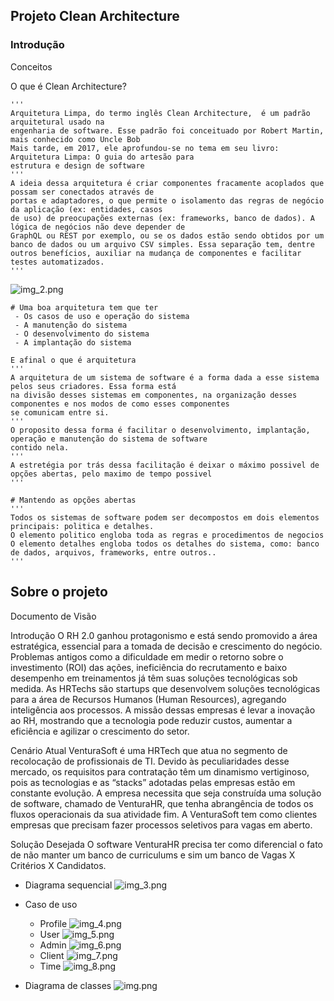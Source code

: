 ## Projeto Clean Architecture

### Introdução

Conceitos

O que é Clean Architecture?

    '''
    Arquitetura Limpa, do termo inglês Clean Architecture,  é um padrão arquitetural usado na 
    engenharia de software. Esse padrão foi conceituado por Robert Martin, mais conhecido como Uncle Bob
    Mais tarde, em 2017, ele aprofundou-se no tema em seu livro: Arquitetura Limpa: O guia do artesão para 
    estrutura e design de software
    '''
    A ideia dessa arquitetura é criar componentes fracamente acoplados que possam ser conectados através de 
    portas e adaptadores, o que permite o isolamento das regras de negócio da aplicação (ex: entidades, casos 
    de uso) de preocupações externas (ex: frameworks, banco de dados). A lógica de negócios não deve depender de 
    GraphQL ou REST por exemplo, ou se os dados estão sendo obtidos por um banco de dados ou um arquivo CSV simples. Essa separação tem, dentre outros benefícios, auxiliar na mudança de componentes e facilitar testes automatizados.
    '''

![img_2.png](image/img_2.png)

    # Uma boa arquitetura tem que ter 
     - Os casos de uso e operação do sistema
     - A manutenção do sistema
     - O desenvolvimento do sistema
     - A implantação do sistema

    E afinal o que é arquitetura
    '''
    A arquitetura de um sistema de software é a forma dada a esse sistema pelos seus criadores. Essa forma está
    na divisão desses sistemas em componentes, na organização desses componentes e nos modos de como esses componentes
    se comunicam entre si.
    '''
    O proposito dessa forma é facilitar o desenvolvimento, implantação, operação e manutenção do sistema de software
    contido nela.
    '''
    A estretégia por trás dessa facilitação é deixar o máximo possivel de opções abertas, pelo maximo de tempo possivel
    '''
    
    # Mantendo as opções abertas
    '''
    Todos os sistemas de software podem ser decompostos em dois elementos principais: politica e detalhes.
    O elemento politico engloba toda as regras e procedimentos de negocios
    O elemento detalhes engloba todos os detalhes do sistema, como: banco de dados, arquivos, frameworks, entre outros..
    '''


## Sobre o projeto

Documento de Visão

Introdução O RH 2.0 ganhou protagonismo e está sendo promovido a área estratégica, essencial para a 
tomada de decisão e crescimento do negócio. Problemas antigos como a dificuldade em medir o retorno 
sobre o investimento (ROI) das ações, ineficiência do recrutamento e baixo desempenho em treinamentos 
já têm suas soluções tecnológicas sob medida. As HRTechs são startups que desenvolvem soluções tecnológicas 
para a área de Recursos Humanos (Human Resources), agregando inteligência aos processos. A missão dessas 
empresas é levar a inovação ao RH, mostrando que a tecnologia pode reduzir custos, aumentar a eficiência e 
agilizar o crescimento do setor.

Cenário Atual VenturaSoft é uma HRTech que atua no segmento de recolocação de profissionais de TI. Devido 
às peculiaridades desse mercado, os requisitos para contratação têm um dinamismo vertiginoso, pois as 
tecnologias e as “stacks” adotadas pelas empresas estão em constante evolução. A empresa necessita que seja 
construída uma solução de software, chamado de VenturaHR, que tenha abrangência de todos os fluxos operacionais 
da sua atividade fim. A VenturaSoft tem como clientes empresas que precisam fazer processos seletivos para vagas 
em aberto.

Solução Desejada O software VenturaHR precisa ter como diferencial o fato de não manter um banco de curriculums 
e sim um banco de Vagas X Critérios X Candidatos.


* Diagrama sequencial
![img_3.png](image/img_3.png)

* Caso de uso

    - Profile
  ![img_4.png](image/img_4.png)
    - User
  ![img_5.png](image/img_5.png)
    - Admin
  ![img_6.png](image/img_6.png)
    - Client
  ![img_7.png](image/img_7.png)
    - Time
  ![img_8.png](image/img_8.png)

      
* Diagrama de classes
![img.png](image/img.png)
